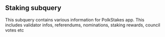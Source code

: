 ## Staking subquery

This subquery contains various information for PolkStakes app. This includes validator infos, referendums, nominations, staking rewards, council votes etc
